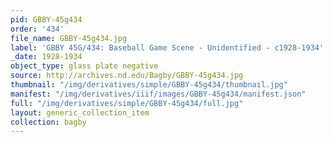 ```yaml
---
pid: GBBY-45g434
order: '434'
file_name: GBBY-45g434.jpg
label: 'GBBY 45G/434: Baseball Game Scene - Unidentified - c1928-1934'
_date: 1928-1934
object_type: glass plate negative
source: http://archives.nd.edu/Bagby/GBBY-45g434.jpg
thumbnail: "/img/derivatives/simple/GBBY-45g434/thumbnail.jpg"
manifest: "/img/derivatives/iiif/images/GBBY-45g434/manifest.json"
full: "/img/derivatives/simple/GBBY-45g434/full.jpg"
layout: generic_collection_item
collection: bagby
---
```

